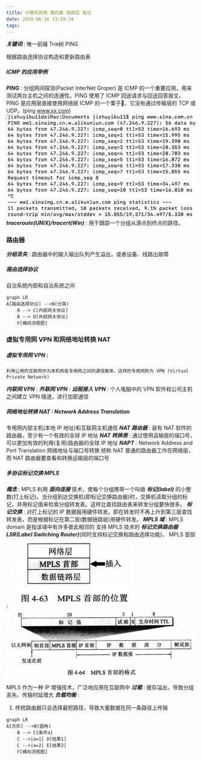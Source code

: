 ```yaml
---
title: 计算机网络 第四章 网络层 笔记
date: 2020-06-16 13:59:34
tags:
---
```


***关键词*** : 唯一前缀   Trie树   PING

根据路由选择协议构造和更新路由表

##### ICMP 的应用举例
***PING*** : 分组网间探测(Packet InterNet Groper) 是 ICMP 的一个重要应用，用来测试两台主机之间的连通性。PING 使用了 ICMP 回送请求与回送回答报文。PING 是应用层直接使用网络层 ICMP 的一个栗子🌰，它没有通过传输层的 TCP 或 UDP。(ping www.xx.com)
![](/images/ping新浪.jpeg)
***traceroute(UNIX)/tracert(Win)*** : 用于跟踪一个分组从源点到终点的路径。


### 路由器
***分组丢失*** : 路由器中的输入输出队列产生溢出，或者设备、线路出故障

##### 路由选择协议
自治系统内部和自治系统之间
```mermaid
graph LR
A[路由选择协议] -->B(分类)
    B --> C[内部网关协议]
    B --> D[外部网关协议]
    F[横向流程图]
```

### 虚拟专用网 VPN 和网络地址转换 NAT
##### 虚拟专用网 VPN :
    利用公用的互联网作为本机构各专用网之间的通信载体，这样的专用网称为 VPN (Virtual Private Network)
***内联网 VPN*** :
***外联网 VPN*** :
***远程接入 VPN*** : 个人电脑中的 VPN 软件和公司主机之间建立 VPN 隧道，进行加密通信

##### 网络地址转换 NAT : Network Address Translation
专用网内部主机(本地 IP 地址)和互联网主机通信
***NAT 路由器*** : 装有 NAT 软件的路由器，至少有一个有效的全球 IP 地址
***NAT 转换表*** :
通过使用运输层的端口号，可以更加有效的利用(复用)路由器的全球 IP 地址
***NAPT*** : Network Address and Port Translation 网络地址与端口号转换
统称 NAT
普通的路由器工作在网络层，而 NAT 路由器要查看和转换运输层的端口号

##### 多协议标记交换 MPLS
***概念*** : MPLS 利用 ***面向连接*** 技术，使每个分组携带一个叫做 ***标记(label)*** 的小整数(打上标记)。当分组到达交换机(即标记交换路由器)时，交换机读取分组的标记，并用标记值来检索分组转发表。这样比查找路由表来转发分组要快很多。
***标记交换*** : 对打上标记的 IP 数据报用硬件转发。即在转发时不再上升到第三层查找转发表，而是根据标记在第二层(数据链路层)用硬件转发。
***MPLS 域*** : MPLS domain 是指该域中有许多彼此相邻的 支持 MPLS 技术的 ***标记交换路由器 LSR(Label Switching Router)***(同时支持标记交换和路由选择功能)。
MPLS 首部 :
![](/images/MPLS首部的位置.jpeg)
![](/images/MPLS首部的格式.jpeg)

MPLS 作为一种 IP 增强技术，广泛地应用在互联网中
***过载*** : 缓存溢出，导致分组丢失、传输时延增大
***负载均衡*** :
1. 传统路由器只会选择最短路径，导致大量数据在同一条路径上传输

```mermaid
graph LR
A[方形] -->B(圆角)
    B --> C{条件a}
    C -->|a=1| D[结果1]
    C -->|a=2| E[结果2]
    F[横向流程图]
```